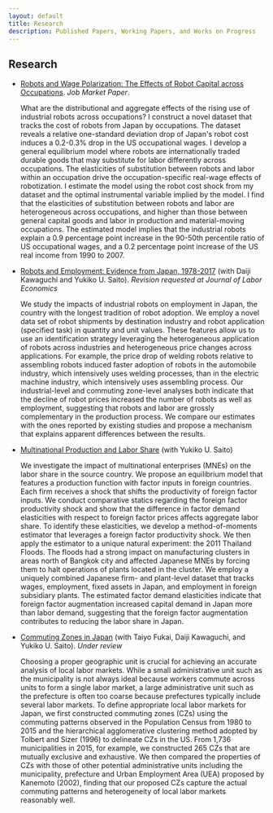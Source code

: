 ```yaml
---
layout: default
title: Research
description: Published Papers, Working Papers, and Works on Progress
---
```


## Research

- [Robots and Wage Polarization: The Effects of Robot Capital across Occupations](./assets/papers/draft_JMP_adachi_latest.pdf). *Job Market Paper*.

  What are the distributional and aggregate effects of the rising use of industrial robots across occupations? I construct a novel dataset that tracks the cost of robots from Japan by occupations. The dataset reveals a relative one-standard deviation drop of Japan's robot cost induces a 0.2-0.3% drop in the US occupational wages. I develop a general equilibrium model where robots are internationally traded durable goods that may substitute for labor differently across occupations. The elasticities of substitution between robots and labor within an occupation drive the occupation-specific real-wage effects of robotization. I estimate the model using the robot cost shock from my dataset and the optimal instrumental variable implied by the model. I find that the elasticities of substitution between robots and labor are heterogeneous across occupations, and higher than those between general capital goods and labor in production and material-moving occupations. The estimated model implies that the industrial robots explain a 0.9 percentage point increase in the 90-50th percentile ratio of US occupational wages, and a 0.2 percentage point increase of the US real income from 1990 to 2007.




- [Robots and Employment: Evidence from Japan, 1978-2017](./assets/papers/robot_japan_latest.pdf) (with Daiji Kawaguchi and Yukiko U. Saito). *Revision requested at Journal of Labor Economics*

  We study the impacts of industrial robots on employment in Japan, the country with the longest tradition of robot adoption. We employ a novel data set of robot shipments by destination industry and robot application (specified task) in quantity and unit values. These features allow us to use an identification strategy leveraging the heterogeneous application of robots across industries and heterogeneous price changes across applications. For example, the price drop of welding robots relative to assembling robots induced faster adoption of robots in the automobile industry, which intensively uses welding processes, than in the electric machine industry, which intensively uses assembling process. Our industrial-level and commuting zone-level analyses both indicate that the decline of robot prices increased the number of robots as well as employment, suggesting that robots and labor are grossly complementary in the production process. We compare our estimates with the ones reported by existing studies and propose a mechanism that explains apparent differences between the results.

  

- [Multinational Production and Labor Share](./assets/papers/multinational_thaiflood_latest.pdf) (with Yukiko U. Saito)

  We investigate the impact of multinational enterprises (MNEs) on the
  labor share in the source country. We propose an equilibrium model
  that features a production function with factor inputs in foreign
  countries. Each firm receives a shock that shifts the productivity
  of foreign factor inputs. We conduct comparative statics regarding
  the foreign factor productivity shock and show that the difference
  in factor demand elasticities with respect to foreign factor prices
  affects aggregate labor share. To identify these elasticities, we
  develop a method-of-moments estimator that leverages a foreign factor
  productivity shock. We then apply the estimator to a unique natural
  experiment: the 2011 Thailand Floods. The floods had a strong impact
  on manufacturing clusters in areas north of Bangkok city and affected
  Japanese MNEs by forcing them to halt operations of plants located
  in the cluster. We employ a uniquely combined Japanese firm- and plant-level
  dataset that tracks wages, employment, fixed assets in Japan, and
  employment in foreign subsidiary plants. The estimated factor demand
  elasticities indicate that foreign factor augmentation increased capital
  demand in Japan more than labor demand, suggesting that the foreign
  factor augmentation contributes to reducing the labor share in Japan.




- [Commuting Zones in Japan](./assets/papers/commuting_zone_latest.pdf) (with Taiyo Fukai, Daiji Kawaguchi, and Yukiko U. Saito). *Under review*

  Choosing a proper geographic unit is crucial for achieving an accurate analysis of local labor markets. While a small administrative unit such as the municipality is not always ideal because workers commute across units to form a single labor market, a large administrative unit such as the prefecture is often too coarse because prefectures typically include several labor markets. To define appropriate local labor markets for Japan, we first constructed commuting zones (CZs) using the commuting patterns observed in the Population Census from 1980 to 2015 and the hierarchical agglomerative clustering method adopted by Tolbert and Sizer (1996) to delineate CZs in the US. From 1,736 municipalities in 2015, for example, we constructed 265 CZs that are mutually exclusive and exhaustive. We then compared the properties of CZs with those of other potential administrative units including the municipality, prefecture and Urban Employment Area (UEA) proposed by Kanemoto (2002), finding that our proposed CZs capture the actual commuting patterns and heterogeneity of local labor markets reasonably well.
  
  
